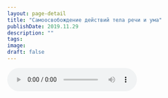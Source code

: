 ```yaml
---
layout: page-detail
title: "Самоосвобождение действий тела речи и ума"
publishDate: 2019.11.29
description: ""
tags:
image:
draft: false
---
```


<audio title="2019.11.29 - Самоосвобождение действий тела речи и ума.mp3" src="https://filer-api.advayta.org/v1.0/public/files/75840" controls=""></audio>

  
